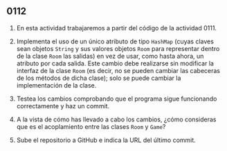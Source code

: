 ##  0112

1. En esta actividad trabajaremos a partir del código de la actividad 0111.

2. Implementa el uso de un único atributo de tipo `HashMap` (cuyas claves sean objetos `String` y sus valores objetos `Room` para representar dentro de la clase `Room` las salidas) en vez de usar, como hasta ahora, un atributo por cada salida. Este cambio debe realizarse sin modificar la interfaz de la clase `Room` (es decir, no se pueden cambiar las cabeceras de los métodos de dicha clase); solo se puede cambiar la implementación de la clase.

3. Testea los cambios comprobando que el programa sigue funcionando correctamente y haz un commit.

4. A la vista de cómo has llevado a cabo los cambios, ¿cómo consideras que es el acoplamiento entre las clases `Room` y `Game`?

5. Sube el repositorio a GitHub e indica la URL del último commit.
